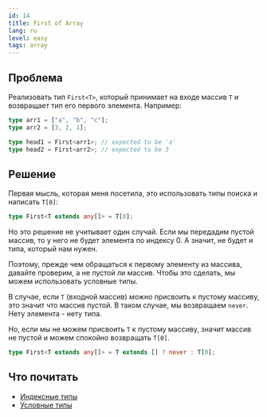 ```yaml
---
id: 14
title: First of Array
lang: ru
level: easy
tags: array
---
```


## Проблема

Реализовать тип `First<T>`, который принимает на входе массив `T` и возвращает
тип его первого элемента. Например:

```typescript
type arr1 = ["a", "b", "c"];
type arr2 = [3, 2, 1];

type head1 = First<arr1>; // expected to be 'a'
type head2 = First<arr2>; // expected to be 3
```

## Решение

Первая мысль, которая меня посетила, это использовать типы поиска и написать
`T[0]`:

```typescript
type First<T extends any[]> = T[0];
```

Но это решение не учитывает один случай. Если мы передадим пустой массив, то у
него не будет элемента по индексу 0. А значит, не будет и типа, который нам
нужен.

Поэтому, прежде чем обращаться к первому элементу из массива, давайте проверим,
а не пустой ли массив. Чтобы это сделать, мы можем использовать условные типы.

В случае, если `T` (входной массив) можно присвоить к пустому массиву, это
значит что массив пустой. В таком случае, мы возвращаем `never`. Нету элемента -
нету типа.

Но, если мы не можем присвоить `T` к пустому массиву, значит массив не пустой и
можем спокойно возвращать `T[0]`.

```typescript
type First<T extends any[]> = T extends [] ? never : T[0];
```

## Что почитать

- [Индексные типы](https://www.typescriptlang.org/docs/handbook/2/indexed-access-types.html)
- [Условные типы](https://www.typescriptlang.org/docs/handbook/2/conditional-types.html)
